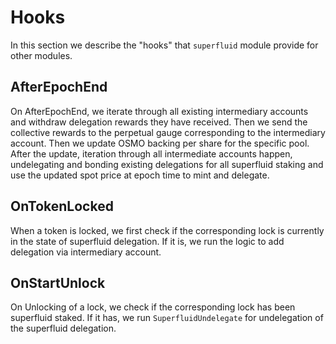 <!--
order: 6
-->

# Hooks

In this section we describe the "hooks" that `superfluid` module provide for other modules.

## AfterEpochEnd

On AfterEpochEnd, we iterate through all existing intermediary accounts and withdraw delegation rewards they have received. Then we send the collective rewards to the perpetual gauge corresponding to the intermediary account. Then we update OSMO backing per share for the specific pool. After the update, iteration through all intermediate accounts happen, undelegating and bonding existing delegations for all superfluid staking and use the updated spot price at epoch time to mint and delegate.

## OnTokenLocked

When a token is locked, we first check if the corresponding lock is currently in the state of superfluid delegation. If it is, we run the logic to add delegation via intermediary account. 

## OnStartUnlock 

On Unlocking of a lock, we check if the corresponding lock has been superfluid staked. If it has, we run `SuperfluidUndelegate` for undelegation of the superfluid delegation.